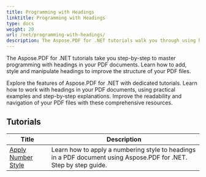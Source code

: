 ```yaml
---
title: Programming with Headings
linktitle: Programming with Headings
type: docs
weight: 20
url: /net/programming-with-headings/
description: The Aspose.PDF for .NET tutorials walk you through using headings to improve the structure of your PDF documents.
---
```

The Aspose.PDF for .NET tutorials take you step-by-step to master programming with headings in your PDF documents. Learn how to add, style and manipulate headings to improve the structure of your PDF files.

Explore the features of Aspose.PDF for .NET with dedicated tutorials. Learn how to work with headings in your PDF documents, using practical examples and step-by-step explanations. Improve the readability and navigation of your PDF files with these comprehensive resources.

## Tutorials
| Title | Description |
| --- | --- | 
| [Apply Number Style](./apply-number-style/) | Learn how to apply a numbering style to headings in a PDF document using Aspose.PDF for .NET. Step by step guide. |   
